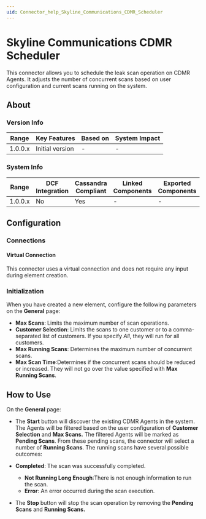 ```yaml
---
uid: Connector_help_Skyline_Communications_CDMR_Scheduler
---
```


# Skyline Communications CDMR Scheduler

This connector allows you to schedule the leak scan operation on CDMR Agents. It adjusts the number of concurrent scans based on user configuration and current scans running on the system.

## About

### Version Info

| **Range** | **Key Features** | **Based on** | **System Impact** |
|-----------|------------------|--------------|-------------------|
| 1.0.0.x   | Initial version  | \-           | \-                |

### System Info

| **Range** | **DCF Integration** | **Cassandra Compliant** | **Linked Components** | **Exported Components** |
|-----------|---------------------|-------------------------|-----------------------|-------------------------|
| 1.0.0.x   | No                  | Yes                     | \-                    | \-                      |

## Configuration

### Connections

#### Virtual Connection

This connector uses a virtual connection and does not require any input during element creation.

### Initialization

When you have created a new element, configure the following parameters on the **General** page:

- **Max Scans**: Limits the maximum number of scan operations.
- **Customer Selection**: Limits the scans to one customer or to a comma-separated list of customers. If you specify *All*, they will run for all customers.
- **Max Running Scans**: Determines the maximum number of concurrent scans.
- **Max Scan Time**:Determines if the concurrent scans should be reduced or increased. They will not go over the value specified with **Max Running Scans**.

## How to Use

On the **General** page:

- The **Start** button will discover the existing CDMR Agents in the system. The Agents will be filtered based on the user configuration of **Customer Selection** and **Max Scans.** The filtered Agents will be marked as **Pending Scans**. From these pending scans, the connector will select a number of **Running Scans**. The running scans have several possible outcomes:

- **Completed**: The scan was successfully completed.
  - **Not Running Long Enough**:There is not enough information to run the scan.
  - **Error**: An error occurred during the scan execution.

- The **Stop** button will stop the scan operation by removing the **Pending Scans** and **Running Scans.**
